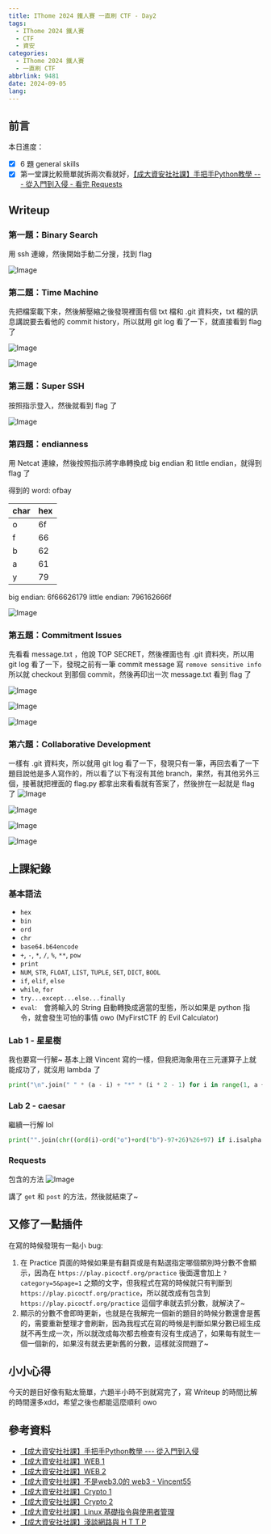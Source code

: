 ```yaml
---
title: IThome 2024 鐵人賽 一直刷 CTF - Day2
tags:
  - IThome 2024 鐵人賽
  - CTF
  - 資安
categories:
  - IThome 2024 鐵人賽
  - 一直刷 CTF
abbrlink: 9481
date: 2024-09-05
lang:
---
```


## 前言

本日進度：

- [x] 6 題 general skills
- [x] 第一堂課比較簡單就拆兩次看就好，[【成大資安社社課】手把手Python教學 --- 從入門到入侵 - 看完 Requests](https://youtu.be/-cMOv9QudOk?list=PLFFwfkaPB2mra818QJIiPJtXFShdndl9z&t=3734)

<!--more-->

## Writeup

### 第一題：Binary Search

用 ssh 連線，然後開始手動二分搜，找到 flag

![Image](https://i.imgur.com/bC5iLEw.png)

### 第二題：Time Machine

先把檔案載下來，然後解壓縮之後發現裡面有個 txt 檔和 .git 資料夾，txt 檔的訊息講說要去看他的 commit history，所以就用 git log 看了一下，就直接看到 flag 了

![Image](https://i.imgur.com/2HLHWWP.png)

![Image](https://i.imgur.com/d8vSTzl.png)

### 第三題：Super SSH

按照指示登入，然後就看到 flag 了

![Image](https://i.imgur.com/MKDketq.png)

### 第四題：endianness

用 Netcat 連線，然後按照指示將字串轉換成 big endian 和 little endian，就得到 flag 了

得到的 word: ofbay

| char | hex |
| ---- | --- |
| o    | 6f  |
| f    | 66  |
| b    | 62  |
| a    | 61  |
| y    | 79  |

big endian: 6f66626179
little endian: 796162666f

![Image](https://i.imgur.com/1ekTaMf.png)

### 第五題：Commitment Issues

先看看 message.txt ，他說 TOP SECRET，然後裡面也有 .git 資料夾，所以用 git log 看了一下，發現之前有一筆 commit message 寫 `remove sensitive info` 所以就 checkout 到那個 commit，然後再印出一次 message.txt 看到 flag 了

![Image](https://i.imgur.com/NONd3sY.png)

![Image](https://i.imgur.com/UEfthQB.png)

![Image](https://i.imgur.com/R3j5L4w.png)

### 第六題：Collaborative Development

一樣有 .git 資料夾，所以就用 git log 看了一下，發現只有一筆，再回去看了一下題目說他是多人寫作的，所以看了以下有沒有其他 branch，果然，有其他另外三個，接著就把裡面的 flag.py 都拿出來看看就有答案了，然後拚在一起就是 flag 了
![Image](https://i.imgur.com/LQluxR3.png)

![Image](https://i.imgur.com/94GfmiG.png)

![Image](https://i.imgur.com/3glt7JH.png)

![Image](https://i.imgur.com/dwTsHm3.png)

## 上課紀錄

### 基本語法

- `hex`
- `bin`
- `ord`
- `chr`
- `base64.b64encode`
- `+`, `-`, `*`, `/`, `%`, `**`, `pow`
- `print`
- `NUM`, `STR`, `FLOAT`, `LIST`, `TUPLE`, `SET`, `DICT`, `BOOL`
- `if`, `elif`, `else`
- `while`, `for`
- `try...except...else...finally`
- `eval`:　會將輸入的 String 自動轉換成適當的型態，所以如果是 python 指令，就會發生可怕的事情 owo (MyFirstCTF 的 Evil Calculator)

### Lab 1 - 星星樹

我也要寫一行解~ 基本上跟 Vincent 寫的一樣，但我把海象用在三元運算子上就能成功了，就沒用 lambda 了

```python
print("\n".join(" " * (a - i) + "*" * (i * 2 - 1) for i in range(1, a + 1)) + "\n" + " " * (a - 1) + "|") if (a := int(input())) else None
```

### Lab 2 - caesar

繼續一行解 lol

```python
print("".join(chr((ord(i)-ord("o")+ord("b")-97+26)%26+97) if i.isalpha() else i for i in "o33s{cl7u0a_10ir_7nxvat_on7u5}"))
```

### Requests

包含的方法
![Image](https://i.imgur.com/Jg4eiEN.png)

講了 `get` 和 `post` 的方法，然後就結束了~

## 又修了一點插件

在寫的時候發現有一點小 bug:

1. 在 Practice 頁面的時候如果是有翻頁或是有點選指定哪個類別時分數不會顯示，因為在 `https://play.picoctf.org/practice` 後面還會加上 `?category=5&page=1` 之類的文字，但我程式在寫的時候就只有判斷到 `https://play.picoctf.org/practice`，所以就改成有包含到 `https://play.picoctf.org/practice` 這個字串就去抓分數，就解決了~
2. 顯示的分數不會即時更新，也就是在我解完一個新的題目的時候分數還會是舊的，需要重新整理才會刷新，因為我程式在寫的時候是判斷如果分數已經生成就不再生成一次，所以就改成每次都去檢查有沒有生成過了，如果每有就生一個一個新的，如果沒有就去更新舊的分數，這樣就沒問題了~

## 小小心得

今天的題目好像有點太簡單，六題半小時不到就寫完了，寫 Writeup 的時間比解的時間還多xdd，希望之後也都能這麼順利 owo

## 參考資料

- [【成大資安社社課】手把手Python教學 --- 從入門到入侵](https://youtu.be/-cMOv9QudOk?list=PLFFwfkaPB2mra818QJIiPJtXFShdndl9z)
- [【成大資安社社課】WEB 1](https://youtu.be/N60VGmhfhy0?list=PLFFwfkaPB2mra818QJIiPJtXFShdndl9z)
- [【成大資安社社課】WEB 2](https://youtu.be/PqydmB-IoYc?list=PLFFwfkaPB2mra818QJIiPJtXFShdndl9z)
- [【成大資安社社課】不是web3.0的 web3 - Vincent55](https://youtu.be/xjnAnrfApJo?list=PLFFwfkaPB2mqsfIQvdoT6xc0CziXhmrEV)
- [【成大資安社社課】Crypto 1](https://youtu.be/nVXA9S9Y07M?list=PLFFwfkaPB2mra818QJIiPJtXFShdndl9z)
- [【成大資安社社課】Crypto 2](https://youtu.be/LtWiQxbMjwg?list=PLFFwfkaPB2mra818QJIiPJtXFShdndl9z)
- [【成大資安社社課】Linux 基礎指令與使用者管理](https://youtu.be/8WVrUqjBsRE?list=PLFFwfkaPB2mra818QJIiPJtXFShdndl9z)
- [【成大資安社社課】淺談網路與 H T T P](https://youtu.be/pNhHXhPkNcE?list=PLFFwfkaPB2mra818QJIiPJtXFShdndl9z)
